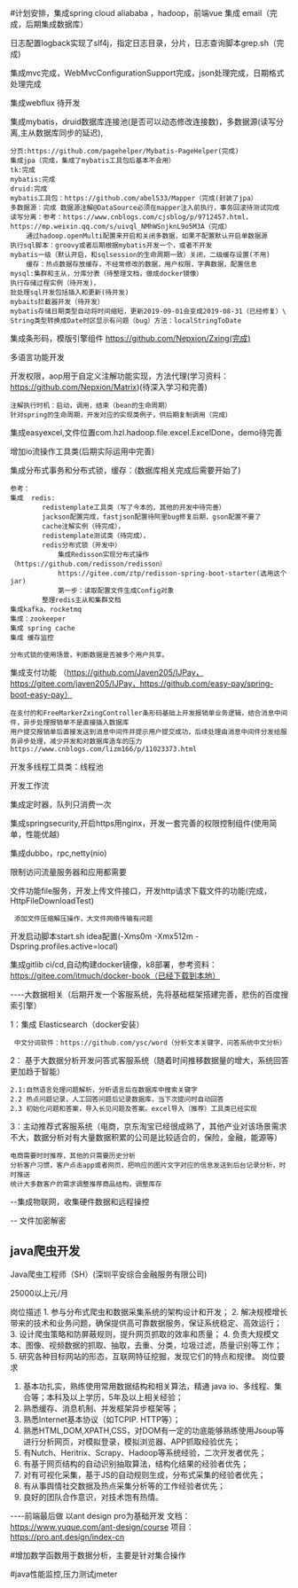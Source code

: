#计划安排，集成spring cloud aliababa ，hadoop，前端vue
集成 email（完成，后期集成数据库）

日志配置logback实现了slf4j，指定日志目录，分片，日志查询脚本grep.sh（完成)

集成mvc完成，WebMvcConfigurationSupport完成，json处理完成，日期格式处理完成

集成webflux 待开发


集成mybatis，druid数据库连接池(是否可以动态修改连接数)，多数据源(读写分离,主从数据库同步的延迟),

    分页:https://github.com/pagehelper/Mybatis-PageHelper(完成)
    集成jpa（完成，集成了mybatis工具包后基本不会用）
    tk:完成
    mybatis:完成
    druid:完成
    mybatis工具包：https://github.com/abel533/Mapper（完成(封装了jpa）
    多数据源：完成 数据源注解@DataSource必须在mapper注入前执行，事务回滚待测试完成
    读写分离：参考：https://www.cnblogs.com/cjsblog/p/9712457.html，https://mp.weixin.qq.com/s/uivql_NMhWSnjknL9o5M3A（完成）
        通过hadoop.openMulti配置来开启和关闭多数据，如果不配置默认开启单数据源
    执行sql脚本：groovy或者后期根据mybatis开发一个，或者不开发
    mybatis一级（默认开启，和sqlsession的生命周期一致）关闭，二级缓存设置(不用)
        缓存：热点数据存放缓存，不经常修改的数据，用户权限，字典数据，配置信息
    mysql:集群和主从，分库分表（待整理文档，做成docker镜像）
    执行存储过程实例（待开发)，
    批处理sql开发包括插入和更新(待开发)
    mybaits拦截器开发（待开发）
    mybatis存储日期类型自动将时间缩短，更新2019-09-01会变成2019-08-31（已经修复）\
    String类型转换成Date时区显示有问题（bug）方法：localStringToDate
        
集成条形码，模版引擎组件 https://github.com/Nepxion/Zxing(完成)

多语言功能开发
    
开发权限，aop用于自定义注解功能实现，方法代理(学习资料：https://github.com/Nepxion/Matrix)(待深入学习和完善)

    注解执行时机：启动，调用，结束（bean的生命周期）
    针对spring的生命周期，开发对应的实现类例子，供后期复制调用（完成）
    
    
集成easyexcel,文件位置com.hzl.hadoop.file.excel.ExcelDone，demo待完善


增加io流操作工具类(后期实际运用中完善)

集成分布式事务和分布式锁，缓存：(数据库相关完成后需要开始了)
    
    参考： 
    集成  redis: 
            redistemplate工具类（写了今本的，其他的开发中待完善）
            jackson配置完成，fastjson配置待阿里bug修复后期，gson配置不要了
            cache注解实例（待完成），
            redistemplate测试类（待完成），
            redis分布式锁（开发中）
                集成Redisson实现分布式操作（https://github.com/redisson/redisson）
                https://gitee.com/ztp/redisson-spring-boot-starter(选用这个jar)
                第一步：读取配置文件生成Config对象
            整理redis主从和集群文档
    集成kafka，rocketmq
    集成：zookeeper
    集成 spring cache
    集成 缓存监控
    
    分布式锁的使用场景，判断数据是否被多个用户共享。
    
集成支付功能 （https://github.com/Javen205/IJPay，https://gitee.com/javen205/IJPay，https://github.com/easy-pay/spring-boot-easy-pay）
    
    在支付的和FreeMarkerZxingController条形码基础上开发报销单业务逻辑，结合消息中间件，异步处理报销单不是直接插入数据库
    用户提交报销单后直接发送到消息中间件并提示用户提交成功，后续处理由消息中间件分发给服务异步处理，减少并发和对数据库造车的压力
    https://www.cnblogs.com/lizm166/p/11023373.html
    
开发多线程工具类：线程池

开发工作流

集成定时器，队列只消费一次


集成springsecurity,开启https用nginx，开发一套完善的权限控制组件(使用简单，性能优越)

集成dubbo，rpc,netty(nio)

限制访问流量服务器和应用都需要


文件功能file服务，开发上传文件接口，开发http请求下载文件的功能(完成，HttpFileDownloadTest)
     
     添加文件压缩解压操作，大文件网络传输有问题

开发启动脚本start.sh idea配置(-Xms0m -Xmx512m -Dspring.profiles.active=local)

集成gitlib ci/cd,自动构建docker镜像，k8部署，参考资料：https://gitee.com/itmuch/docker-book（已经下载到本地）


----大数据相关（后期开发一个客服系统，先将基础框架搭建完善，悲伤的百度搜索引擎）

1：集成 Elasticsearch（docker安装）

     中文分词软件：https://github.com/ysc/word（分析文本关键字，问答系统中文分析）
     
    
2： 基于大数据分析开发问答式客服系统（随着时间推移数据量的增大，系统回答更加趋于智能）
    
   
    2.1:自然语言处理问题解析，分析语言后在数据库中搜索关键字
    2.2 热点问题记录，人工回答问题后记录数据库，当下次提问时自动回答
    2.3 初始化问题和答案，导入长见问题及答案。excel导入（推荐）工具类已经实现
    
3：主动推荐式客服系统（电商，京东淘宝已经很成熟了，其他产业对该场景需求不大，数据分析对有大量数据积累的公司是比较适合的，保险，金融，能源等）

    电商需要时时推荐，其他的只需要历史分析
    分析客户习惯，客户点击app或者网页，把响应的图片文字对应的信息发送到后台记录分析，时时推送
    统计大多数客户的需求调整推荐商品结构，调整库存
   
--集成物联网，收集硬件数据和远程操控
   
   
-- 文件加密解密


## java爬虫开发
Java爬虫工程师（SH）(深圳平安综合金融服务有限公司)

25000以上元/月

岗位描述 1. 参与分布式爬虫和数据采集系统的架构设计和开发； 
2. 解决规模增长带来的技术和业务问题，确保提供高可靠数据服务，保证系统稳定、高效运行； 
3. 设计爬虫策略和防屏蔽规则，提升网页抓取的效率和质量； 
4. 负责大规模文本、图像、视频数据的抓取、抽取，去重、分类，垃圾过滤，质量识别等工作； 
5. 研究各种目标网站的形态，互联网特征挖掘，发现它们的特点和规律。 岗位要求 
1. 基本功扎实，熟练使用常用数据结构和相关算法，精通 java io、多线程、集合等；本科及以上学历，5年及以上相关经验；
2. 熟悉缓存、消息机制、并发框架异步框架等；
3. 熟悉Internet基本协议（如TCPIP. HTTP等）； 
4. 熟悉HTML,DOM,XPATH,CSS，对DOM有一定的功底能够熟练使用Jsoup等进行分析网页，对模拟登录，模拟浏览器、APP抓取经验优先；
5. 有Nutch、Heritrix、Scrapy、Hadoop等系统经验，二次开发者优先； 
6. 有基于网页结构的自动识别抽取算法，结构化结果的经验者优先； 
7. 对有可视化采集，基于JS的自动规则生成，分布式采集的经验者优先；
8. 有从事舆情社交数据及热点采集分析等的工作经验者优先；
9. 良好的团队合作意识，对技术饱有热情。

----前端最后做
以ant design pro为基础开发
    文档：https://www.yuque.com/ant-design/course
    项目：https://pro.ant.design/index-cn
    
#增加数学函数用于数据分析，主要是针对集合操作

#java性能监控,压力测试jmeter 